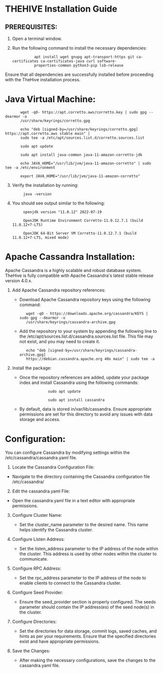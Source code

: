 # THEHIVE Installation Guide

## PREREQUISITES:

1. Open a terminal window.
2. Run the following command to install the necessary dependencies:

                 apt install wget gnupg apt-transport-https git ca-certificates ca-certificates-java curl software-
                 properties-common python3-pip lsb-release

Ensure that all dependencies are successfully installed before proceeding with
the TheHive installation process.

# Java Virtual Machine:

           wget -qO- https://apt.corretto.aws/corretto.key | sudo gpg --dearmor -o
           /usr/share/keyrings/corretto.gpg

           echo "deb [signed-by=/usr/share/keyrings/corretto.gpg] https://apt.corretto.aws stable main" |
           sudo tee -a /etc/apt/sources.list.d/corretto.sources.list

           sudo apt update
           
           sudo apt install java-common java-11-amazon-corretto-jdk

           echo JAVA_HOME="/usr/lib/jvm/java-11-amazon-corretto" | sudo tee -a /etc/environment

           export JAVA_HOME="/usr/lib/jvm/java-11-amazon-corretto"

3. Verify the installation by running:

            java -version

4. You should see output similar to the following:

            openjdk version "11.0.12" 2022-07-19

            OpenJDK Runtime Environment Corretto-11.0.12.7.1 (build 11.0.12+7-LTS)

            OpenJDK 64-Bit Server VM Corretto-11.0.12.7.1 (build 11.0.12+7-LTS, mixed mode)

 #  Apache Cassandra Installation:

Apache Cassandra is a highly scalable and robust database system. TheHive is
fully compatible with Apache Cassandra's latest stable release version 4.0.x.

1. Add Apache Cassandra repository references:
   - Download Apache Cassandra repository keys using the following command:
  
            wget -qO - https://downloads.apache.org/cassandra/KEYS | sudo gpg --dearmor -o
            /usr/share/keyrings/cassandra-archive.gpg

   - Add the repository to your system by appending the following line to the
    /etc/apt/sources.list.d/cassandra.sources.list file. This file may not exist, and
    you may need to create it.

            echo "deb [signed-by=/usr/share/keyrings/cassandra-archive.gpg]
            https://debian.cassandra.apache.org 40x main" | sudo tee -a

  2. Install the package:

      - Once the repository references are added, update your package index and
        install Cassandra using the following commands:

                         sudo apt update

                         sudo apt install cassandra

     - By default, data is stored in/var/lib/cassandra. Ensure appropriate
       permissions are set for this directory to avoid any issues with data storage
       and access.

# Configuration:

You can configure Cassandra by modifying settings within the
/etc/cassandra/cassandra.yaml file.
1. Locate the Cassandra Configuration File:
  - Navigate to the directory containing the Cassandra configuration file
    /etc/cassandra/

2. Edit the cassandra.yaml File:
  - Open the cassandra.yaml file in a text editor with appropriate permissions.

3. Configure Cluster Name:
   - Set the cluster_name parameter to the desired name. This name helps identify
     the Cassandra cluster.

4. Configure Listen Address:
   - Set the listen_address parameter to the IP address of the node within the
     cluster. This address is used by other nodes within the cluster to
     communicate.

5. Configure RPC Address:
   - Set the rpc_address parameter to the IP address of the node to enable clients
     to connect to the Cassandra cluster.

6. Configure Seed Provider:
   - Ensure the seed_provider section is properly configured. The seeds parameter
     should contain the IP address(es) of the seed node(s) in the cluster.

7. Configure Directories:
   - Set the directories for data storage, commit logs, saved caches, and hints as
     per your requirements. Ensure that the specified directories exist and have
     appropriate permissions.

8. Save the Changes:
   - After making the necessary configurations, save the changes to the
     cassandra.yaml file.
